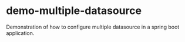 # demo-multiple-datasource
Demonstration of how to configure multiple datasource in a spring boot application.
